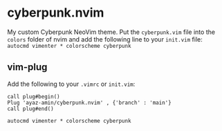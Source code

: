 # cyberpunk.nvim
My custom Cyberpunk NeoVim theme. Put the ```cyberpunk.vim``` file into the ```colors``` folder of nvim and add the following line to your ```init.vim``` file: ```autocmd vimenter * colorscheme cyberpunk```

## vim-plug

Add the following to your ```.vimrc``` or ```init.vim```:

```
call plug#begin()
Plug 'ayaz-amin/cyberpunk.nvim' , {'branch' : 'main'}
call plug#end()

autocmd vimenter * colorscheme cyberpunk
```
